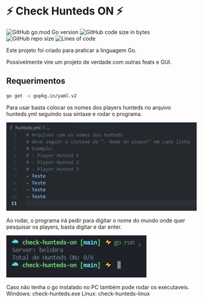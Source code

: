 # ⚡️ Check Hunteds ON ⚡️

![GitHub go.mod Go version](https://img.shields.io/github/go-mod/go-version/Brunoquindeler/check-hunteds-on)
![GitHub code size in bytes](https://img.shields.io/github/languages/code-size/Brunoquindeler/check-hunteds-on)
![GitHub repo size](https://img.shields.io/github/repo-size/Brunoquindeler/check-hunteds-on)
![Lines of code](https://img.shields.io/tokei/lines/github/Brunoquindeler/check-hunteds-on)

Este projeto foi criado para praticar a linguagem Go.

Possivelmente vire um projeto de verdade com outras feats e GUI.

## Requerimentos
```bash
go get -u gopkg.in/yaml.v2
```

Para usar basta colocar os nomes dos players hunteds no arquivo hunteds.yml seguindo sua sintaxe e rodar o programa.

![Hunteds](assets/exemploarquivoyml.png)

Ao rodar, o programa irá pedir para digitar o nome do mundo onde quer pesquisar os players, basta digitar e dar enter.

![Hunteds Resultado](assets/huntedsResultado.PNG)

Caso não tenha o go instalado no PC também pode rodar os executaveis.
Windows: check-hunteds.exe
Linux: check-hunteds-linux